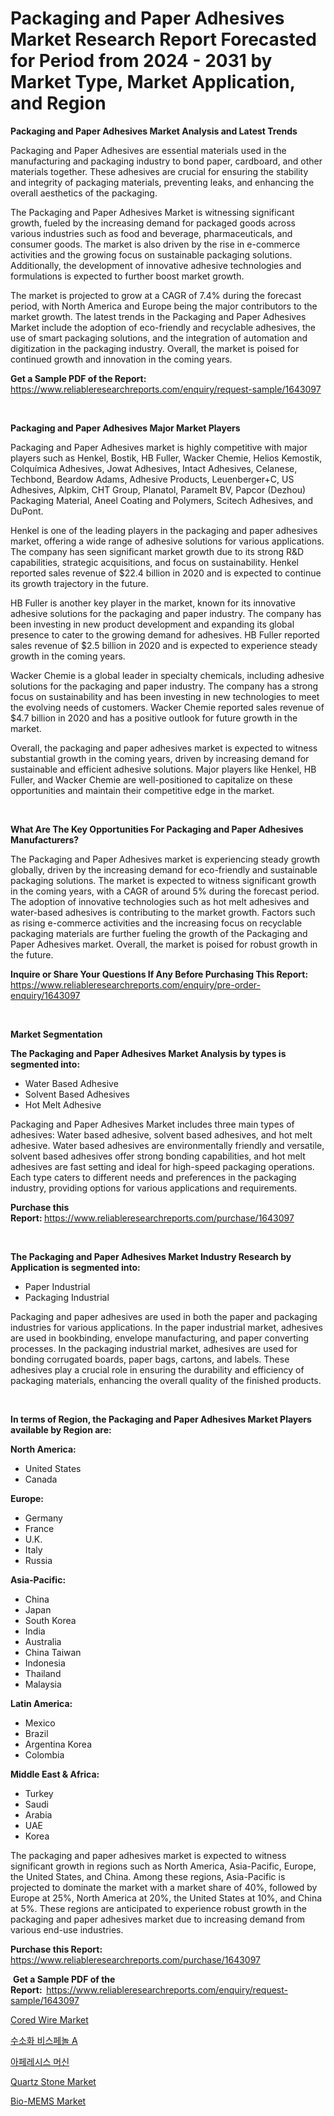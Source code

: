 <p><h1>Packaging and Paper Adhesives Market Research Report Forecasted for Period from 2024 -  2031 by Market Type, Market Application, and Region</h1></p><p><strong>Packaging and Paper Adhesives Market Analysis and Latest Trends</strong></p>
<p><p>Packaging and Paper Adhesives are essential materials used in the manufacturing and packaging industry to bond paper, cardboard, and other materials together. These adhesives are crucial for ensuring the stability and integrity of packaging materials, preventing leaks, and enhancing the overall aesthetics of the packaging.</p><p>The Packaging and Paper Adhesives Market is witnessing significant growth, fueled by the increasing demand for packaged goods across various industries such as food and beverage, pharmaceuticals, and consumer goods. The market is also driven by the rise in e-commerce activities and the growing focus on sustainable packaging solutions. Additionally, the development of innovative adhesive technologies and formulations is expected to further boost market growth.</p><p>The market is projected to grow at a CAGR of 7.4% during the forecast period, with North America and Europe being the major contributors to the market growth. The latest trends in the Packaging and Paper Adhesives Market include the adoption of eco-friendly and recyclable adhesives, the use of smart packaging solutions, and the integration of automation and digitization in the packaging industry. Overall, the market is poised for continued growth and innovation in the coming years.</p></p>
<p><strong>Get a Sample PDF of the Report:&nbsp;</strong> <a href="https://www.reliableresearchreports.com/enquiry/request-sample/1643097">https://www.reliableresearchreports.com/enquiry/request-sample/1643097</a></p>
<p>&nbsp;</p>
<p><strong>Packaging and Paper Adhesives Major Market Players</strong></p>
<p><p>Packaging and Paper Adhesives market is highly competitive with major players such as Henkel, Bostik, HB Fuller, Wacker Chemie, Helios Kemostik, Colquímica Adhesives, Jowat Adhesives, Intact Adhesives, Celanese, Techbond, Beardow Adams, Adhesive Products, Leuenberger+C, US Adhesives, Alpkim, CHT Group, Planatol, Paramelt BV, Papcor (Dezhou) Packaging Material, Aneel Coating and Polymers, Scitech Adhesives, and DuPont.</p><p>Henkel is one of the leading players in the packaging and paper adhesives market, offering a wide range of adhesive solutions for various applications. The company has seen significant market growth due to its strong R&D capabilities, strategic acquisitions, and focus on sustainability. Henkel reported sales revenue of $22.4 billion in 2020 and is expected to continue its growth trajectory in the future.</p><p>HB Fuller is another key player in the market, known for its innovative adhesive solutions for the packaging and paper industry. The company has been investing in new product development and expanding its global presence to cater to the growing demand for adhesives. HB Fuller reported sales revenue of $2.5 billion in 2020 and is expected to experience steady growth in the coming years.</p><p>Wacker Chemie is a global leader in specialty chemicals, including adhesive solutions for the packaging and paper industry. The company has a strong focus on sustainability and has been investing in new technologies to meet the evolving needs of customers. Wacker Chemie reported sales revenue of $4.7 billion in 2020 and has a positive outlook for future growth in the market.</p><p>Overall, the packaging and paper adhesives market is expected to witness substantial growth in the coming years, driven by increasing demand for sustainable and efficient adhesive solutions. Major players like Henkel, HB Fuller, and Wacker Chemie are well-positioned to capitalize on these opportunities and maintain their competitive edge in the market.</p></p>
<p>&nbsp;</p>
<p><strong>What Are The Key Opportunities For Packaging and Paper Adhesives Manufacturers?</strong></p>
<p><p>The Packaging and Paper Adhesives market is experiencing steady growth globally, driven by the increasing demand for eco-friendly and sustainable packaging solutions. The market is expected to witness significant growth in the coming years, with a CAGR of around 5% during the forecast period. The adoption of innovative technologies such as hot melt adhesives and water-based adhesives is contributing to the market growth. Factors such as rising e-commerce activities and the increasing focus on recyclable packaging materials are further fueling the growth of the Packaging and Paper Adhesives market. Overall, the market is poised for robust growth in the future.</p></p>
<p><strong>Inquire or Share Your Questions If Any Before Purchasing This Report:</strong> <a href="https://www.reliableresearchreports.com/enquiry/pre-order-enquiry/1643097">https://www.reliableresearchreports.com/enquiry/pre-order-enquiry/1643097</a></p>
<p>&nbsp;</p>
<p><strong>Market Segmentation</strong></p>
<p><strong>The Packaging and Paper Adhesives Market Analysis by types is segmented into:</strong></p>
<p><ul><li>Water Based Adhesive</li><li>Solvent Based Adhesives</li><li>Hot Melt Adhesive</li></ul></p>
<p><p>Packaging and Paper Adhesives Market includes three main types of adhesives: Water based adhesive, solvent based adhesives, and hot melt adhesive. Water based adhesives are environmentally friendly and versatile, solvent based adhesives offer strong bonding capabilities, and hot melt adhesives are fast setting and ideal for high-speed packaging operations. Each type caters to different needs and preferences in the packaging industry, providing options for various applications and requirements.</p></p>
<p><strong>Purchase this Report:&nbsp;</strong><a href="https://www.reliableresearchreports.com/purchase/1643097">https://www.reliableresearchreports.com/purchase/1643097</a></p>
<p>&nbsp;</p>
<p><strong>The Packaging and Paper Adhesives Market Industry Research by Application is segmented into:</strong></p>
<p><ul><li>Paper Industrial</li><li>Packaging Industrial</li></ul></p>
<p><p>Packaging and paper adhesives are used in both the paper and packaging industries for various applications. In the paper industrial market, adhesives are used in bookbinding, envelope manufacturing, and paper converting processes. In the packaging industrial market, adhesives are used for bonding corrugated boards, paper bags, cartons, and labels. These adhesives play a crucial role in ensuring the durability and efficiency of packaging materials, enhancing the overall quality of the finished products.</p></p>
<p>&nbsp;</p>
<p><strong>In terms of Region, the Packaging and Paper Adhesives Market Players available by Region are:</strong></p>
<p>
    <p> <strong> North America: </strong>
        <ul>
            <li>United States</li>
            <li>Canada</li>
        </ul>
        </p> 
    <p> <strong> Europe: </strong>
        <ul>
            <li>Germany</li>
            <li>France</li>
            <li>U.K.</li>
            <li>Italy</li>
            <li>Russia</li>
        </ul>
        </p> 
    <p> <strong> Asia-Pacific: </strong>
        <ul>
            <li>China</li>
            <li>Japan</li>
            <li>South Korea</li>
            <li>India</li>
            <li>Australia</li>
            <li>China Taiwan</li>
            <li>Indonesia</li>
            <li>Thailand</li>
            <li>Malaysia</li>
        </ul>
        </p> 
    <p> <strong> Latin America: </strong>
        <ul>
            <li>Mexico</li>
            <li>Brazil</li>
            <li>Argentina Korea</li>
            <li>Colombia</li>
        </ul>
        </p> 
    <p> <strong> Middle East & Africa: </strong>
        <ul>
            <li>Turkey</li>
            <li>Saudi</li>
            <li>Arabia</li>
            <li>UAE</li>
            <li>Korea</li>
        </ul>
    </p>
    </p>
<p><p>The packaging and paper adhesives market is expected to witness significant growth in regions such as North America, Asia-Pacific, Europe, the United States, and China. Among these regions, Asia-Pacific is projected to dominate the market with a market share of 40%, followed by Europe at 25%, North America at 20%, the United States at 10%, and China at 5%. These regions are anticipated to experience robust growth in the packaging and paper adhesives market due to increasing demand from various end-use industries.</p></p>
<p><strong>Purchase this Report: </strong><a href="https://www.reliableresearchreports.com/purchase/1643097">https://www.reliableresearchreports.com/purchase/1643097</a></p>
<p>&nbsp;<strong>Get a Sample PDF of the Report:&nbsp;&nbsp;</strong><a href="https://www.reliableresearchreports.com/enquiry/request-sample/1643097">https://www.reliableresearchreports.com/enquiry/request-sample/1643097</a></p>
<p><strong></strong></p>
<p><p><a href="https://view.publitas.com/reportprime-1/cored-wire-market-size-share-trends-analysis-report-by-application-regional-outlook-competitive-strategies-and-segment-forecasts-2024-2031/">Cored Wire Market</a></p><p><a href="https://medium.com/@josephweaver29/%EC%88%98%EC%86%8C%ED%99%94%EB%90%9C-%EB%B9%84%EC%8A%A4%ED%8E%98%EB%86%80-a-%EC%8B%9C%EC%9E%A5-%EA%B2%BD%EC%9F%81-%EB%B6%84%EC%84%9D-%EC%8B%9C%EC%9E%A5-%EB%8F%99%ED%96%A5-%EB%B0%8F-2031%EB%85%84%EA%B9%8C%EC%A7%80%EC%9D%98-%EC%98%88%EC%B8%A1-51ebf3b88756">수소화 비스페놀 A</a></p><p><a href="https://medium.com/@frankpeters35/%ED%97%A4%EB%AA%A8%EC%84%B8%EC%9D%B4%EC%A0%80-%EA%B8%B0%EA%B3%84-%EC%8B%9C%EC%9E%A5-%EC%8B%9C%EC%9E%A5-cagr-%EC%8B%9C%EC%9E%A5-%ED%8A%B8%EB%A0%8C%EB%93%9C-%EB%B0%8F-%EC%84%B1%EC%9E%A5-%EC%A0%84%EB%9E%B5%EC%97%90-%EB%8C%80%ED%95%9C-%ED%86%B5%EC%B0%B0%EB%A0%A5-a9fdbfbd1c41">아페레시스 머신</a></p><p><a href="https://view.publitas.com/reportprime-1/quartz-stone-market-research-report-forecasted-for-period-from-2024-2031-by-market-type-market-application-and-region/">Quartz Stone Market</a></p><p><a href="https://summer-dogwood-3e9.notion.site/Bio-MEMS-Market-Centers-on-Aspects-such-as-Market-Growth-Market-Share-Market-Opportunity-and-Proj-fd8f4f6870bd49858eb170dd9e491992">Bio-MEMS Market</a></p></p>